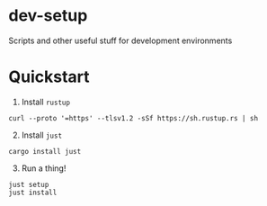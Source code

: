 # dev-setup
Scripts and other useful stuff for development environments

# Quickstart

1. Install `rustup`

```
curl --proto '=https' --tlsv1.2 -sSf https://sh.rustup.rs | sh
```

2. Install `just`

```
cargo install just
```

3. Run a thing!

```
just setup
just install
```
